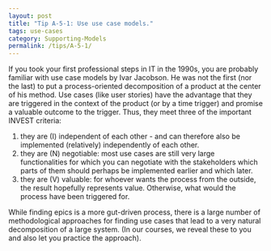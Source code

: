 ```yaml
---
layout: post
title: "Tip A-5-1: Use use case models."
tags: use-cases
category: Supporting-Models
permalink: /tips/A-5-1/
---
```

If you took your first professional steps in IT in the 1990s, you are probably familiar with use case models by Ivar Jacobson. He was not the first (nor the last) to put a process-oriented decomposition of a product at the center of his method. Use cases (like user stories) have the advantage that they are triggered in the context of the product (or by a time trigger) and promise a valuable outcome to the trigger. Thus, they meet three of the important INVEST criteria: 

1. they are (I) independent of each other - and can therefore also be implemented (relatively) independently of each other.
2. they are (N) negotiable: most use cases are still very large functionalities for which you can negotiate with the stakeholders which parts of them should perhaps be implemented earlier and which later.
3. they are (V) valuable: for whoever wants the process from the outside, the result hopefully represents value. Otherwise, what would the process have been triggered for.

While finding epics is a more gut-driven process, there is a large number of methodological approaches for finding use cases that lead to a very natural decomposition of a large system. (In our courses, we reveal these to you and also let you practice the approach).
